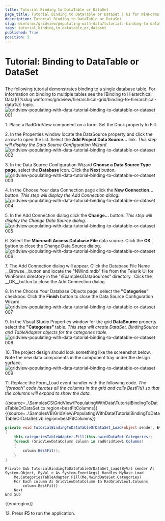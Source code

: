 ```yaml
---
title: Tutorial Binding to DataTable or DataSet
page_title: Tutorial Binding to DataTable or DataSet | UI for WinForms Documentation
description: Tutorial Binding to DataTable or DataSet
slug: winforms/gridview/populating-with-data/tutorial:-binding-to-datatable-or-dataset
tags: tutorial,binding,to,datatable,or,dataset
published: True
position: 5
---
```


# Tutorial: Binding to DataTable or DataSet



## 

The following tutorial demonstrates binding to a single database table. For information on binding to multiple tables see the [Binding to Hierarchical Data]({%slug winforms/gridview/hierarchical-grid/binding-to-hierarchical-data%}) topic. <br>![gridview-populating-with-data-tutorial-binding-to-datatable-or-dataset 001](images/gridview-populating-with-data-tutorial-binding-to-datatable-or-dataset001.png)

1\. Place a RadGridView component on a form. Set the Dock property to Fill.

2\. In the Properties window locate the DataSource property and click the arrow to open the list. Select the __Add Project Data Source...__ link. *This step will display the Data Source Configuration Wizard.*<br>![gridview-populating-with-data-tutorial-binding-to-datatable-or-dataset 002](images/gridview-populating-with-data-tutorial-binding-to-datatable-or-dataset002.png)

3\. In the Data Source Configuration Wizard __Choose a Data Source Type page__, select the __Database__ icon. Click the __Next__ button.<br>![gridview-populating-with-data-tutorial-binding-to-datatable-or-dataset 003](images/gridview-populating-with-data-tutorial-binding-to-datatable-or-dataset003.png)

4\. In the Choose Your data Connection page click the __New Connection...__ button. *This step will display the Add Connection dialog.*![gridview-populating-with-data-tutorial-binding-to-datatable-or-dataset 004](images/gridview-populating-with-data-tutorial-binding-to-datatable-or-dataset004.png)

5\. In the Add Connection dialog click the __Change...__ button. *This step will display the Change Data Source dialog.*<br>![gridview-populating-with-data-tutorial-binding-to-datatable-or-dataset 005](images/gridview-populating-with-data-tutorial-binding-to-datatable-or-dataset005.png)

6\. Select the __Microsoft Access Database File__ data source. Click the __OK__ button to close the Change Data Source dialog.<br>![gridview-populating-with-data-tutorial-binding-to-datatable-or-dataset 006](images/gridview-populating-with-data-tutorial-binding-to-datatable-or-dataset006.png)

7\. The Add Connection dialog will appear. Click the Database File Name __Browse__button and locate the "NWind.mdb" file from the Telerik UI for WinForms directory in the "\Examples\DataSources" directory.  Click the __OK__button to close the Add Connection dialog.
            

8\. In the Choose Your Database Objects page, select the __"Categories"__ checkbox. Click the __Finish__ button to close the Data Source Configuration Wizard.<br>![gridview-populating-with-data-tutorial-binding-to-datatable-or-dataset 007](images/gridview-populating-with-data-tutorial-binding-to-datatable-or-dataset007.png)

9\. In the Visual Studio Properties window for the grid __DataSource__ property select the __"Categories"__ table. *This step will create DataSet, BindingSource and TableAdapter objects for the categories table.*<br>![gridview-populating-with-data-tutorial-binding-to-datatable-or-dataset 008](images/gridview-populating-with-data-tutorial-binding-to-datatable-or-dataset008.png)

10\. The project design should look something like the screenshot below. Note the new data components in the component tray under the design surface.<br>![gridview-populating-with-data-tutorial-binding-to-datatable-or-dataset 009](images/gridview-populating-with-data-tutorial-binding-to-datatable-or-dataset009.png)

11\. Replace the Form_Load event handler with the following code. *The "foreach" code iterates all the columns in the grid and calls BestFit() so that the columns will expand to show the data*.

{{source=..\SamplesCS\GridView\PopulatingWithData\TutorialBindingToDataTableOrDataSet.cs region=bestFitColumns}} 
{{source=..\SamplesVB\GridView\PopulatingWithData\TutorialBindingToDataTableOrDataSet.vb region=bestFitColumns}} 

````C#
private void TutorialBindingToDataTableOrDataSet_Load(object sender, EventArgs e)
{
    this.categoriesTableAdapter.Fill(this.nwindDataSet.Categories);
    foreach (GridViewDataColumn column in radGridView1.Columns)
    {
        column.BestFit();
    }
}

````
````VB.NET
Private Sub TutorialBindingToDataTableOrDataSet_Load(ByVal sender As System.Object, ByVal e As System.EventArgs) Handles MyBase.Load
    Me.CategoriesTableAdapter.Fill(Me.NwindDataSet.Categories)
    For Each column As GridViewDataColumn In RadGridView1.Columns
        column.BestFit()
    Next
End Sub

````

{{endregion}} 

12\. Press __F5__ to run the application.
            
